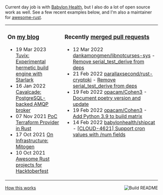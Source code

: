 Current day job is with [Babylon Health](https://github.com/babylonhealth), but I also do a lot of open source work as well. See a few recent examples below, and I'm also a maintainer for [awesome-rust](https://github.com/rust-unofficial/awesome-rust).

<table><tr><td valign="top">

### On [my blog](https://tevps.net/blog)
<!-- blog starts -->
* 19 Mar 2023 [Tuvix: Experimental hermetic build engine with Starlark](https://tevps.net/blog/2023/03/19/tuvix)
* 16 Jan 2022 [Cavalcade: PostgreSQL-backed AMQP broker](https://tevps.net/blog/2022/01/16/cavalcade-amqp-broker)
* 07 Nov 2021 [PoC Terraform Provider in Rust](https://tevps.net/blog/2021/11/07/poc-terraform-provider-rust)
* 17 Oct 2021 [On Infrastructure: Mitogen](https://tevps.net/blog/2021/10/17/infrastructure-mitogen)
* 10 Oct 2021 [Awesome Rust projects for Hacktoberfest](https://tevps.net/blog/2021/10/10/awesome-rust-projects-hacktoberfest)
<!-- blog ends -->

</td><td valign="top">

### Recently [merged pull requests](https://github.com/search?o=desc&q=is%3Apr+author%3Apalfrey+-user%3Apalfrey+is%3Amerged+is%3Apublic&s=created&type=Issues)

<!-- prs starts -->
* 12 Mar 2022 [dankamongmen/libnotcurses-sys](https://github.com/dankamongmen/libnotcurses-sys) - [Remove serial_test_derive from deps](https://github.com/dankamongmen/libnotcurses-sys/pull/16)
* 21 Feb 2022 [parallaxsecond/rust-cryptoki](https://github.com/parallaxsecond/rust-cryptoki) - [Remove serial_test_derive from deps](https://github.com/parallaxsecond/rust-cryptoki/pull/86)
* 19 Feb 2022 [opacam/Cohen3](https://github.com/opacam/Cohen3) - [Document poetry version and update](https://github.com/opacam/Cohen3/pull/43)
* 19 Feb 2022 [opacam/Cohen3](https://github.com/opacam/Cohen3) - [Add Python 3.9 to build matrix](https://github.com/opacam/Cohen3/pull/42)
* 14 Feb 2022 [babylonhealth/shipcat](https://github.com/babylonhealth/shipcat) - [[CLOUD-4621] Support cron values with <num>/num fields](https://github.com/babylonhealth/shipcat/pull/540)
<!-- prs ends -->

</td></tr></table>

<a href="https://github.com/palfrey/palfrey/actions"><img src="https://github.com/palfrey/palfrey/workflows/Build%20README/badge.svg?branch=main" align="right" alt="Build README"></a> <a href="https://tevps.net/blog/2020/7/11/customising-github-profile-pages/">How this works</a>
